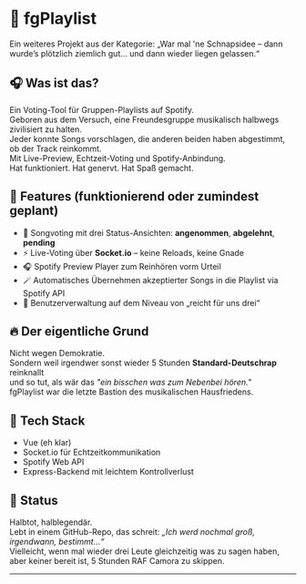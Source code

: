 # 🥃 fgPlaylist

Ein weiteres Projekt aus der Kategorie: „War mal 'ne Schnapsidee – dann wurde’s plötzlich ziemlich gut... und dann wieder liegen gelassen.“

## 🎧 Was ist das?

Ein Voting-Tool für Gruppen-Playlists auf Spotify.  
Geboren aus dem Versuch, eine Freundesgruppe musikalisch halbwegs zivilisiert zu halten.  
Jeder konnte Songs vorschlagen, die anderen beiden haben abgestimmt, ob der Track reinkommt.  
Mit Live-Preview, Echtzeit-Voting und Spotify-Anbindung.  
Hat funktioniert. Hat genervt. Hat Spaß gemacht.

## 🔧 Features (funktionierend oder zumindest geplant)

- 💬 Songvoting mit drei Status-Ansichten: **angenommen**, **abgelehnt**, **pending**  
- ⚡ Live-Voting über **Socket.io** – keine Reloads, keine Gnade  
- 🎧 Spotify Preview Player zum Reinhören vorm Urteil  
- 🪄 Automatisches Übernehmen akzeptierter Songs in die Playlist via Spotify API  
- 🧪 Benutzerverwaltung auf dem Niveau von „reicht für uns drei“

## 🔥 Der eigentliche Grund

Nicht wegen Demokratie.  
Sondern weil irgendwer sonst wieder 5 Stunden **Standard-Deutschrap** reinknallt  
und so tut, als wär das *"ein bisschen was zum Nebenbei hören."*  
fgPlaylist war die letzte Bastion des musikalischen Hausfriedens.

## 🚀 Tech Stack

- Vue (eh klar)  
- Socket.io für Echtzeitkommunikation  
- Spotify Web API  
- Express-Backend mit leichtem Kontrollverlust

## 🧠 Status

Halbtot, halblegendär.  
Lebt in einem GitHub-Repo, das schreit: *„Ich werd nochmal groß, irgendwann, bestimmt...“*  
Vielleicht, wenn mal wieder drei Leute gleichzeitig was zu sagen haben,  
aber keiner bereit ist, 5 Stunden RAF Camora zu skippen.

---
